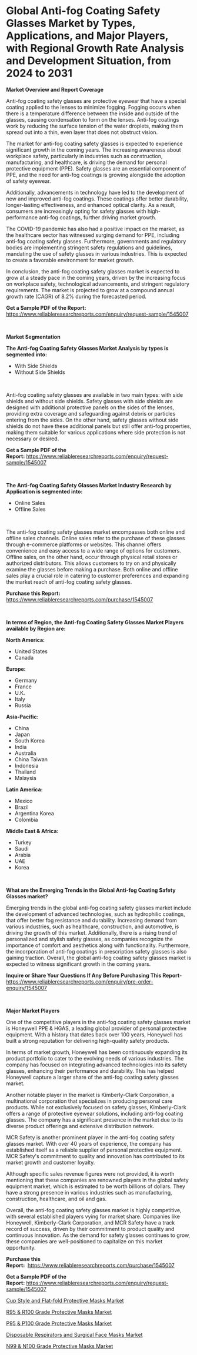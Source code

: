 <p><h1>Global Anti-fog Coating Safety Glasses Market by Types, Applications, and Major Players, with Regional Growth Rate Analysis and Development Situation, from 2024 to 2031</h1></p><p><strong>Market Overview and Report Coverage</strong></p>
<p><p>Anti-fog coating safety glasses are protective eyewear that have a special coating applied to the lenses to minimize fogging. Fogging occurs when there is a temperature difference between the inside and outside of the glasses, causing condensation to form on the lenses. Anti-fog coatings work by reducing the surface tension of the water droplets, making them spread out into a thin, even layer that does not obstruct vision.</p><p>The market for anti-fog coating safety glasses is expected to experience significant growth in the coming years. The increasing awareness about workplace safety, particularly in industries such as construction, manufacturing, and healthcare, is driving the demand for personal protective equipment (PPE). Safety glasses are an essential component of PPE, and the need for anti-fog coatings is growing alongside the adoption of safety eyewear.</p><p>Additionally, advancements in technology have led to the development of new and improved anti-fog coatings. These coatings offer better durability, longer-lasting effectiveness, and enhanced optical clarity. As a result, consumers are increasingly opting for safety glasses with high-performance anti-fog coatings, further driving market growth.</p><p>The COVID-19 pandemic has also had a positive impact on the market, as the healthcare sector has witnessed surging demand for PPE, including anti-fog coating safety glasses. Furthermore, governments and regulatory bodies are implementing stringent safety regulations and guidelines, mandating the use of safety glasses in various industries. This is expected to create a favorable environment for market growth.</p><p>In conclusion, the anti-fog coating safety glasses market is expected to grow at a steady pace in the coming years, driven by the increasing focus on workplace safety, technological advancements, and stringent regulatory requirements. The market is projected to grow at a compound annual growth rate (CAGR) of 8.2% during the forecasted period.</p></p>
<p><strong>Get a Sample PDF of the Report:</strong> <a href="https://www.reliableresearchreports.com/enquiry/request-sample/1545007">https://www.reliableresearchreports.com/enquiry/request-sample/1545007</a></p>
<p>&nbsp;</p>
<p><strong>Market Segmentation</strong></p>
<p><strong>The Anti-fog Coating Safety Glasses Market Analysis by types is segmented into:</strong></p>
<p><ul><li>With Side Shields</li><li>Without Side Shields</li></ul></p>
<p>&nbsp;</p>
<p><p>Anti-fog coating safety glasses are available in two main types: with side shields and without side shields. Safety glasses with side shields are designed with additional protective panels on the sides of the lenses, providing extra coverage and safeguarding against debris or particles entering from the sides. On the other hand, safety glasses without side shields do not have these additional panels but still offer anti-fog properties, making them suitable for various applications where side protection is not necessary or desired.</p></p>
<p><strong>Get a Sample PDF of the Report:</strong>&nbsp;<a href="https://www.reliableresearchreports.com/enquiry/request-sample/1545007">https://www.reliableresearchreports.com/enquiry/request-sample/1545007</a></p>
<p>&nbsp;</p>
<p><strong>The Anti-fog Coating Safety Glasses Market Industry Research by Application is segmented into:</strong></p>
<p><ul><li>Online Sales</li><li>Offline Sales</li></ul></p>
<p>&nbsp;</p>
<p><p>The anti-fog coating safety glasses market encompasses both online and offline sales channels. Online sales refer to the purchase of these glasses through e-commerce platforms or websites. This channel offers convenience and easy access to a wide range of options for customers. Offline sales, on the other hand, occur through physical retail stores or authorized distributors. This allows customers to try on and physically examine the glasses before making a purchase. Both online and offline sales play a crucial role in catering to customer preferences and expanding the market reach of anti-fog coating safety glasses.</p></p>
<p><strong>Purchase this Report:</strong>&nbsp; <a href="https://www.reliableresearchreports.com/purchase/1545007">https://www.reliableresearchreports.com/purchase/1545007</a></p>
<p>&nbsp;</p>
<p><strong>In terms of Region, the Anti-fog Coating Safety Glasses Market Players available by Region are:</strong></p>
<p>
    <p> <strong> North America: </strong>
        <ul>
            <li>United States</li>
            <li>Canada</li>
        </ul>
        </p> 
    <p> <strong> Europe: </strong>
        <ul>
            <li>Germany</li>
            <li>France</li>
            <li>U.K.</li>
            <li>Italy</li>
            <li>Russia</li>
        </ul>
        </p> 
    <p> <strong> Asia-Pacific: </strong>
        <ul>
            <li>China</li>
            <li>Japan</li>
            <li>South Korea</li>
            <li>India</li>
            <li>Australia</li>
            <li>China Taiwan</li>
            <li>Indonesia</li>
            <li>Thailand</li>
            <li>Malaysia</li>
        </ul>
        </p> 
    <p> <strong> Latin America: </strong>
        <ul>
            <li>Mexico</li>
            <li>Brazil</li>
            <li>Argentina Korea</li>
            <li>Colombia</li>
        </ul>
        </p> 
    <p> <strong> Middle East & Africa: </strong>
        <ul>
            <li>Turkey</li>
            <li>Saudi</li>
            <li>Arabia</li>
            <li>UAE</li>
            <li>Korea</li>
        </ul>
    </p>
    </p>
<p>&nbsp;</p>
<p><strong>What are the Emerging Trends in the Global Anti-fog Coating Safety Glasses market?</strong></p>
<p><p>Emerging trends in the global anti-fog coating safety glasses market include the development of advanced technologies, such as hydrophilic coatings, that offer better fog resistance and durability. Increasing demand from various industries, such as healthcare, construction, and automotive, is driving the growth of this market. Additionally, there is a rising trend of personalized and stylish safety glasses, as companies recognize the importance of comfort and aesthetics along with functionality. Furthermore, the incorporation of anti-fog coatings in prescription safety glasses is also gaining traction. Overall, the global anti-fog coating safety glasses market is expected to witness significant growth in the coming years.</p></p>
<p><strong>Inquire or Share Your Questions If Any Before Purchasing This Report</strong>- <a href="https://www.reliableresearchreports.com/enquiry/pre-order-enquiry/1545007">https://www.reliableresearchreports.com/enquiry/pre-order-enquiry/1545007</a></p>
<p>&nbsp;</p>
<p><strong>Major Market Players</strong></p>
<p><p>One of the competitive players in the anti-fog coating safety glasses market is Honeywell PPE & HGAS, a leading global provider of personal protective equipment. With a history that dates back over 100 years, Honeywell has built a strong reputation for delivering high-quality safety products.</p><p>In terms of market growth, Honeywell has been continuously expanding its product portfolio to cater to the evolving needs of various industries. The company has focused on integrating advanced technologies into its safety glasses, enhancing their performance and durability. This has helped Honeywell capture a larger share of the anti-fog coating safety glasses market.</p><p>Another notable player in the market is Kimberly-Clark Corporation, a multinational corporation that specializes in producing personal care products. While not exclusively focused on safety glasses, Kimberly-Clark offers a range of protective eyewear solutions, including anti-fog coating glasses. The company has a significant presence in the market due to its diverse product offerings and extensive distribution network.</p><p>MCR Safety is another prominent player in the anti-fog coating safety glasses market. With over 40 years of experience, the company has established itself as a reliable supplier of personal protective equipment. MCR Safety's commitment to quality and innovation has contributed to its market growth and customer loyalty.</p><p>Although specific sales revenue figures were not provided, it is worth mentioning that these companies are renowned players in the global safety equipment market, which is estimated to be worth billions of dollars. They have a strong presence in various industries such as manufacturing, construction, healthcare, and oil and gas.</p><p>Overall, the anti-fog coating safety glasses market is highly competitive, with several established players vying for market share. Companies like Honeywell, Kimberly-Clark Corporation, and MCR Safety have a track record of success, driven by their commitment to product quality and continuous innovation. As the demand for safety glasses continues to grow, these companies are well-positioned to capitalize on this market opportunity.</p></p>
<p><strong>Purchase this Report:</strong>&nbsp;&nbsp;<a href="https://www.reliableresearchreports.com/purchase/1545007">https://www.reliableresearchreports.com/purchase/1545007</a></p>
<p></p>
<p><strong>Get a Sample PDF of the Report:</strong>&nbsp;<a href="https://www.reliableresearchreports.com/enquiry/request-sample/1545007">https://www.reliableresearchreports.com/enquiry/request-sample/1545007</a></p>
<p><p><a href="https://github.com/amae102299/Market-Research-Report-List-2/blob/main/cup-style-and-flat-fold-protective-masks-market.md">Cup Style and Flat-fold Protective Masks Market</a></p><p><a href="https://github.com/prosalinda88/Market-Research-Report-List-2/blob/main/r95-r100-grade-protective-masks-market.md">R95 & R100 Grade Protective Masks Market</a></p><p><a href="https://github.com/jonneygiverf/Market-Research-Report-List-2/blob/main/p95-p100-grade-protective-masks-market.md">P95 & P100 Grade Protective Masks Market</a></p><p><a href="https://github.com/abbypearson7765/Market-Research-Report-List-2/blob/main/disposable-respirators-and-surgical-face-masks-market.md">Disposable Respirators and Surgical Face Masks Market</a></p><p><a href="https://github.com/dziulagalemab/Market-Research-Report-List-2/blob/main/n99-n100-grade-protective-masks-market.md">N99 & N100 Grade Protective Masks Market</a></p></p>